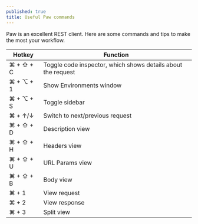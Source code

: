 ```yaml
---
published: true
title: Useful Paw commands
---
```

Paw is an excellent REST client. Here are some commands and tips to make the most your workflow.

| Hotkey | Function |
|---|---|
| ⌘ + ⇧ + C | Toggle code inspector, which shows details about the request |
| ⌘ + ⌥ + 1 | Show Environments window |
| ⌘ + ⌥ + S | Toggle sidebar |
| ⌘ + ↑/↓ | Switch to next/previous request |
| ⌘ + ⇧ + D | Description view |
| ⌘ + ⇧ + H | Headers view |
| ⌘ + ⇧ + U | URL Params view |
| ⌘ + ⇧ + B | Body view |
| ⌘ + 1 | View request |
| ⌘ + 2 | View response |
| ⌘ + 3 | Split view |
